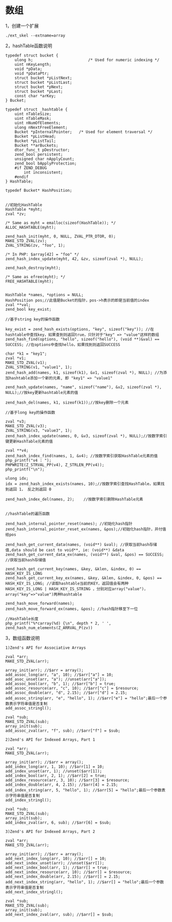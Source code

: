 # 数组

1，创建一个扩展

	./ext_skel --extname=array
	
2，hashTable函数说明
	
	typedef struct bucket {
		ulong h;						/* Used for numeric indexing */
		uint nKeyLength;
		void *pData;
		void *pDataPtr;
		struct bucket *pListNext;
		struct bucket *pListLast;
		struct bucket *pNext;
		struct bucket *pLast;
		const char *arKey;
	} Bucket;
	
	typedef struct _hashtable {
		uint nTableSize;
		uint nTableMask;
		uint nNumOfElements;
		ulong nNextFreeElement;
		Bucket *pInternalPointer;	/* Used for element traversal */
		Bucket *pListHead;
		Bucket *pListTail;
		Bucket **arBuckets;
		dtor_func_t pDestructor;
		zend_bool persistent;
		unsigned char nApplyCount;
		zend_bool bApplyProtection;
		#if ZEND_DEBUG
			int inconsistent;
		#endif
	} HashTable;

	typedef Bucket* HashPosition; 


	//初始化HashTable
	HashTable *myht;
	zval *zv;
	
	/* Same as myht = emalloc(sizeof(HashTable)); */
	ALLOC_HASHTABLE(myht); 
	
	zend_hash_init(myht, 0, NULL, ZVAL_PTR_DTOR, 0);
	MAKE_STD_ZVAL(zv);
	ZVAL_STRING(zv, "foo", 1);
	
	/* In PHP: $array[42] = "foo" */
	zend_hash_index_update(myht, 42, &zv, sizeof(zval *), NULL);

	zend_hash_destroy(myht);
	
	/* Same as efree(myht); */
	FREE_HASHTABLE(myht);


	HashTable *names, *options = NULL;
	HashPosition pos;//此值是Bucket的指针，pos->h表示的即是当前值的index
	zval **val;
	zend_bool key_exist;
	
	//基于string key的操作函数
	
	key_exist = zend_hash_exists(options, "key", sizeof("key")); //在hashtable中查找key，如果查到则返回true，只针对于"key" => "value"这样的数组
	zend_hash_find(options, "hello", sizeof("hello"), (void **)&val) == SUCCESS; //在options中查找hello，如果找到则返回SUCCESS
	
	char *k1 = "key1";
    zval *v1;
    MAKE_STD_ZVAL(v1);
    ZVAL_STRING(v1, "value1", 1);
    zend_hash_add(names, k1, sizeof(k1), &v1, sizeof(zval *), NULL); //为添加hashtable添加一个新的元素, 即 "key1" => "value1"
    
    zend_hash_update(names, "name", sizeof("name"), &v2, sizeof(zval *), NULL);//按key更新hashtable元素的值
    
    zend_hash_del(names, k1, sizeof(k1));//按key删除一个元素
	
	//基于long key的操作函数
	
	zval *v3;
    MAKE_STD_ZVAL(v3);
    ZVAL_STRING(v3, "value3", 1);
    zend_hash_index_update(names, 0, &v3, sizeof(zval *), NULL);//按数字索引键更新HashTable元素的值
    
    zval **v4;
    zend_hash_index_find(names, 1, &v4); //按数字索引获取HashTable元素的值
    php_printf("v4 : ");
    PHPWRITE(Z_STRVAL_PP(v4), Z_STRLEN_PP(v4));
    php_printf("\n");
	
	ulong idx;
    idx = zend_hash_index_exists(names, 10);//按数字索引查找HashTable，如果找到返回 1， 反之则返回 0
    
    zend_hash_index_del(names, 2);    //按数字索引删除HashTable元素
	
	
	//hashTable的遍历函数
	
	zend_hash_internal_pointer_reset(names); //初始化hash指针
	zend_hash_internal_pointer_reset_ex(names, &pos);//初始化hash指针，并付值给pos
	
	zend_hash_get_current_data(names, (void**) &val); //获取当前hash存储值,data should be cast to void**, ie: (void**) &data
	zend_hash_get_current_data_ex(names, (void**) &val, &pos) == SUCCESS; //获取当前hash存储值
	
	zend_hash_get_current_key(names, &key, &klen, &index, 0) == HASH_KEY_IS_LONG
	zend_hash_get_current_key_ex(names, &key, &klen, &index, 0, &pos) == HASH_KEY_IS_LONG; //读取hashtable当前的KEY，返回值会有两种 HASH_KEY_IS_LONG | HASH_KEY_IS_STRING ，分别对应array("value")，array("key"=>"value")两种hashtable
	
	zend_hash_move_forward(names); 
	zend_hash_move_forward_ex(names, &pos); //hash指针移至下一位
	
	//HashTable长度
	php_printf("%*carray(%d) {\n", depth * 2, ' ', zend_hash_num_elements(Z_ARRVAL_P(zv))
	
	
	
	
3，数组函数说明

	1)Zend's API for Associative Arrays
	
	zval *arr;
	MAKE_STD_ZVAL(arr);
	
	array_init(arr); //$arr = array();
	add_assoc_long(arr, "a", 10); //$arr["a"] = 10; 
	add_asoc_unset(arr, "a"); //unset(arr["a"]);
	add_assoc_bool(arr, "b", 1); //$arr["b"] = true;
	add_assoc_resource(arr, "c", 10); //$arr["c"] = $resource;
	add_assoc_double(arr, "d", 2.15); //$arr["d"] = 2.15;
	add_assoc_string(arr, "e", "hello", 1); //$arr["e"] = "hello";最后一个参数表示字符串值是否复制
	add_assoc_stringl();
	
	zval *sub;
	MAKE_STD_ZVAL(sub);
	array_init(sub);
	add_assoc_zval(arr, "f", sub); //$arr["f"] = $sub;
	
	2)Zend's API for Indexed Arrays, Part 1
	
	zval *arr;
	MAKE_STD_ZVAL(arr);
	
	array_init(arr); //$arr = array();
	add_index_long(arr, 1, 10); //$arr[1] = 10;
	add_index_unset(arr, 1); //unset($arr[1]);
	add_index_bool(arr, 2, 1); //$arr[2] = true;
	add_index_resource(arr, 3, 10); //$arr[3] = $resource;
	add_index_double(arr, 4, 2.15); //$arr[4] = 2.15;
	add_index_string(arr, 5, "hello", 1); //$arr[5] = "hello";最后一个参数表示字符串值是否复制
	add_index_stringl();
	
	zval *sub;
	MAKE_STD_ZVAL(sub);
	array_init(sub);
	add_index_zval(arr, 6, sub); //$arr[6] = $sub;
	
	3)Zend's API for Indexed Arrays, Part 2
	
	zval *arr;
	MAKE_STD_ZVAL(arr);
	
	array_init(arr); //$arr = array();
	add_next_index_long(arr, 10); //$arr[] = 10;
	add_next_index_unset(arr); //unset($arr[]);
	add_next_index_bool(arr, 1); //$arr[] = true;
	add_next_index_resource(arr, 10); //$arr[] = $resource;
	add_next_index_double(arr, 2.15); //$arr[] = 2.15;
	add_next_index_string(arr, "hello", 1); //$arr[] = "hello";最后一个参数表示字符串值是否复制
	add_next_index_stringl();
	
	zval *sub;
	MAKE_STD_ZVAL(sub);
	array_init(sub);
	add_next_index_zval(arr, sub); //$arr[] = $sub;	

